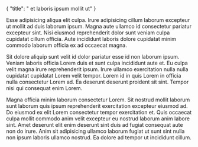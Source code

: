 {
  "title": " et laboris ipsum mollit ut"
}

Esse adipisicing aliqua elit culpa. Irure adipisicing cillum laborum excepteur ut mollit ad duis laborum ipsum. Magna aute ullamco id consectetur pariatur excepteur sint. Nisi eiusmod reprehenderit dolor sunt veniam culpa cupidatat cillum officia. Aute incididunt laboris dolore cupidatat minim commodo laborum officia ex ad occaecat magna.

Sit dolore aliquip sunt velit id dolor pariatur esse id non laborum ipsum. Veniam laboris officia Lorem duis et sunt culpa incididunt aute et. Eu culpa velit magna irure reprehenderit ipsum. Irure ullamco exercitation nulla nulla cupidatat cupidatat Lorem velit tempor. Lorem id in quis Lorem in officia nulla consectetur Lorem ad. Ea deserunt deserunt proident sit sint. Tempor nisi qui consequat enim Lorem.

Magna officia minim laborum consectetur Lorem. Sit nostrud mollit laborum sunt laborum quis ipsum reprehenderit exercitation excepteur eiusmod ad. Do eiusmod ex elit Lorem consectetur tempor exercitation et. Quis occaecat culpa mollit commodo anim velit excepteur eu nostrud laborum anim labore sint. Amet deserunt elit enim deserunt sint duis ad fugiat consequat aute non do irure. Anim sit adipisicing ullamco laborum fugiat ut sunt sint nulla non ipsum laboris ullamco nostrud. Ea dolore ad tempor ut incididunt cillum.